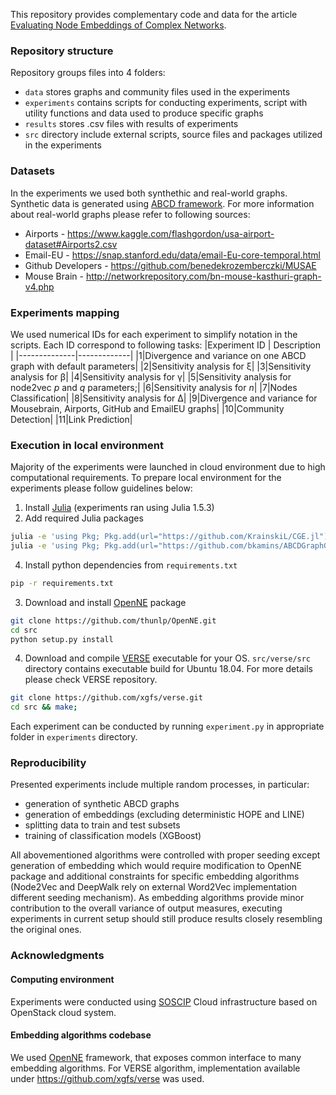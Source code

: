 This repository provides complementary code and data for the article [Evaluating Node Embeddings of Complex Networks](https://arxiv.org/abs/2102.08275).

### Repository structure
Repository groups files into 4 folders:
* `data` stores graphs and community files used in the experiments
* `experiments` contains scripts for conducting experiments, script with utility functions and data used to produce specific graphs
* `results` stores .csv files with results of experiments
* `src` directory include external scripts, source files and packages utilized in the experiments

### Datasets
In the experiments we used both synthethic and real-world graphs. Synthetic data is generated using [ABCD framework](https://github.com/bkamins/ABCDGraphGenerator.jl). For more information about real-world graphs please refer to following sources:
* Airports - https://www.kaggle.com/flashgordon/usa-airport-dataset#Airports2.csv
* Email-EU - https://snap.stanford.edu/data/email-Eu-core-temporal.html
* Github Developers - https://github.com/benedekrozemberczki/MUSAE
* Mouse Brain - http://networkrepository.com/bn-mouse-kasthuri-graph-v4.php

### Experiments mapping
We used numerical IDs for each experiment to simplify notation in the scripts. Each ID correspond to following tasks:
|Experiment ID | Description |
|--------------|-------------|
|1|Divergence and variance on one ABCD graph with default parameters|
|2|Sensitivity analysis for &xi;|
|3|Sensitivity analysis for &beta;|
|4|Sensitivity analysis for &gamma;|
|5|Sensitivity analysis for node2vec _p_ and _q_ parameters;|
|6|Sensitivity analysis for _n_|
|7|Nodes Classification|
|8|Sensitivity analysis for &Delta;|
|9|Divergence and variance for Mousebrain, Airports, GitHub and EmailEU graphs|
|10|Community Detection|
|11|Link Prediction|

### Execution in local environment
Majority of the experiments were launched in cloud environment due to high computational requirements.
To prepare local environment for the experiments please follow guidelines below:
1. Install [Julia](https://julialang.org/downloads/) (experiments ran using Julia 1.5.3)
2. Add required Julia packages
```bash
julia -e 'using Pkg; Pkg.add(url="https://github.com/KrainskiL/CGE.jl")'
julia -e 'using Pkg; Pkg.add(url="https://github.com/bkamins/ABCDGraphGenerator.jl")'
```
4. Install python dependencies from `requirements.txt`
```bash
pip -r requirements.txt
```
3. Download and install [OpenNE](https://github.com/thunlp/OpenNE) package
```bash
git clone https://github.com/thunlp/OpenNE.git
cd src
python setup.py install
```
4. Download and compile [VERSE](https://github.com/xgfs/verse) executable for your OS. `src/verse/src` directory contains executable build for Ubuntu 18.04. For more details please check VERSE repository.
```bash
git clone https://github.com/xgfs/verse.git
cd src && make;
```

Each experiment can be conducted by running `experiment.py` in appropriate folder in `experiments` directory.

### Reproducibility
Presented experiments include multiple random processes, in particular:
* generation of synthetic ABCD graphs
* generation of embeddings (excluding deterministic HOPE and LINE)
* splitting data to train and test subsets
* training of classification models (XGBoost)

All abovementioned algorithms were controlled with proper seeding except generation of embedding which would require modification to OpenNE package and additional constraints for specific embedding algorithms (Node2Vec and DeepWalk rely on external Word2Vec implementation different seeding mechanism). As embedding algorithms provide minor contribution to the overall variance of output measures, executing experiments in current setup should still produce results closely resembling the original ones.

### Acknowledgments
#### Computing environment
Experiments were conducted using [SOSCIP](https://www.soscip.org/) Cloud infrastructure based on OpenStack cloud system.
#### Embedding algorithms codebase
We used [OpenNE](https://github.com/thunlp/OpenNE) framework, that exposes common interface to many embedding algorithms. For VERSE algorithm, implementation available under https://github.com/xgfs/verse was used.
